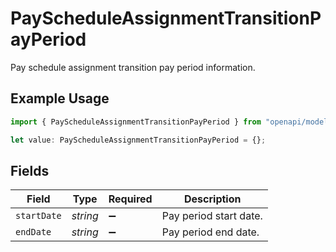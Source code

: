 # PayScheduleAssignmentTransitionPayPeriod

Pay schedule assignment transition pay period information.

## Example Usage

```typescript
import { PayScheduleAssignmentTransitionPayPeriod } from "openapi/models/components";

let value: PayScheduleAssignmentTransitionPayPeriod = {};
```

## Fields

| Field                  | Type                   | Required               | Description            |
| ---------------------- | ---------------------- | ---------------------- | ---------------------- |
| `startDate`            | *string*               | :heavy_minus_sign:     | Pay period start date. |
| `endDate`              | *string*               | :heavy_minus_sign:     | Pay period end date.   |